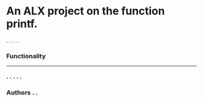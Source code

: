 # An ALX project on the function printf.
.
.
.
.
.
<h3> Functionality
<hr>
.
.
.
.
.
<h3> Authors
.
.
